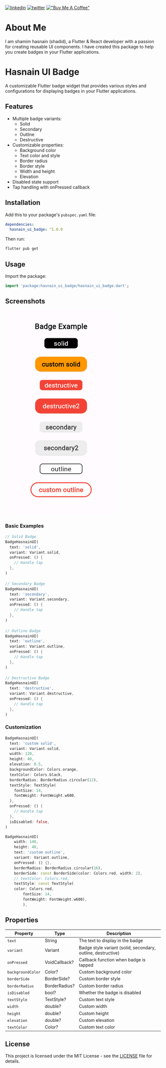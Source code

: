 [![linkedin](https://img.shields.io/badge/linkedin-0A66C2?style=for-the-badge&logo=linkedin&logoColor=white)](https://www.linkedin.com/in/shamim-hasnain/)
[![twitter](https://img.shields.io/badge/twitter-1DA1F2?style=for-the-badge&logo=twitter&logoColor=white)](https://x.com/hasnain_bd)
[!["Buy Me A Coffee"](https://www.buymeacoffee.com/assets/img/custom_images/orange_img.png)](https://buymeacoffee.com/hasnain.dev)

# About Me

I am shamim hasnain (shadid), a Flutter & React developer with a passion for creating reusable UI components. I have created this package to help you create badges in your Flutter applications.

# Hasnain UI Badge

A customizable Flutter badge widget that provides various styles and configurations for displaying badges in your Flutter applications.

## Features

- Multiple badge variants:
  - Solid
  - Secondary
  - Outline
  - Destructive
- Customizable properties:
  - Background color
  - Text color and style
  - Border radius
  - Border style
  - Width and height
  - Elevation
- Disabled state support
- Tap handling with onPressed callback

## Installation

Add this to your package's `pubspec.yaml` file:

```yaml
dependencies:
  hasnain_ui_badge: ^1.0.0
```

Then run:

```bash
flutter pub get
```

## Usage

Import the package:

```dart
import 'package:hasnain_ui_badge/hasnain_ui_badge.dart';
```

## Screenshots

![BadgeHasnainUI](https://github.com/shadid06/hasnain_ui_badge/raw/main/example/hasnain_ui_badge.png)

### Basic Examples

```dart
// Solid Badge
BadgeHasnainUI(
  text: 'solid',
  variant: Variant.solid,
  onPressed: () {
    // Handle tap
  },
)

// Secondary Badge
BadgeHasnainUI(
  text: 'secondary',
  variant: Variant.secondary,
  onPressed: () {
    // Handle tap
  },
)

// Outline Badge
BadgeHasnainUI(
  text: 'outline',
  variant: Variant.outline,
  onPressed: () {
    // Handle tap
  },
)

// Destructive Badge
BadgeHasnainUI(
  text: 'destructive',
  variant: Variant.destructive,
  onPressed: () {
    // Handle tap
  },
)
```

### Customization

```dart
BadgeHasnainUI(
  text: 'custom solid',
  variant: Variant.solid,
  width: 120,
  height: 40,
  elevation: 0.5,
  backgroundColor: Colors.orange,
  textColor: Colors.black,
  borderRadius: BorderRadius.circular(12),
  textStyle: TextStyle(
    fontSize: 14,
    fontWeight: FontWeight.w600,
  ),
  onPressed: () {
    // Handle tap
  },
  isDisabled: false,
)
```

```dart
BadgeHasnainUI(
    width: 140,
    height: 40,
    text: 'custom outline',
    variant: Variant.outline,
    onPressed: () {},
    borderRadius: BorderRadius.circular(16),
    borderSide: const BorderSide(color: Colors.red, width: 2),
    // textColor: Colors.red,
    textStyle: const TextStyle(
    color: Colors.red,
        fontSize: 14,
        fontWeight: FontWeight.w600),
        ),
```

## Properties

| Property          | Type          | Description                                                  |
| ----------------- | ------------- | ------------------------------------------------------------ |
| `text`            | String        | The text to display in the badge                             |
| `variant`         | Variant       | Badge style variant (solid, secondary, outline, destructive) |
| `onPressed`       | VoidCallback? | Callback function when badge is tapped                       |
| `backgroundColor` | Color?        | Custom background color                                      |
| `borderSide`      | BorderSide?   | Custom border style                                          |
| `borderRadius`    | BorderRadius? | Custom border radius                                         |
| `isDisabled`      | bool?         | Whether the badge is disabled                                |
| `textStyle`       | TextStyle?    | Custom text style                                            |
| `width`           | double?       | Custom width                                                 |
| `height`          | double?       | Custom height                                                |
| `elevation`       | double?       | Custom elevation                                             |
| `textColor`       | Color?        | Custom text color                                            |

## License

This project is licensed under the MIT License - see the [LICENSE](LICENSE) file for details.
